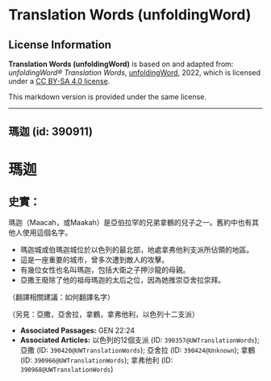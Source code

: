# Translation Words (unfoldingWord)

## License Information

**Translation Words (unfoldingWord)** is based on and adapted from: _unfoldingWord® Translation Words_, [unfoldingWord](https://unfoldingword.org/utw), 2022, which is licensed under a [CC BY-SA 4.0 license](https://creativecommons.org/licenses/by-sa/4.0/legalcode.en).

This markdown version is provided under the same license.



--------------------------------

## 瑪迦 (id: 390911)

瑪迦
==

史實：
---

瑪迦（Maacah，或Maakah）是亞伯拉罕的兄弟拿鶴的兒子之一。舊約中也有其他人使用這個名字。

* 瑪迦城或伯瑪迦城位於以色列的最北部，地處拿弗他利支派所佔領的地區。
* 這是一座重要的城市，曾多次遭到敵人的攻擊。
* 有幾位女性也名叫瑪迦，包括大衛之子押沙龍的母親。
* 亞撒王廢除了他的祖母瑪迦的太后之位，因為她推崇亞舍拉崇拜。

（翻譯相關建議：如何翻譯名字）

（另見：亞撒，亞舍拉，拿鶴，拿弗他利，以色列十二支派）

* **Associated Passages:** GEN 22:24
* **Associated Articles:** 以色列的12個支派 (ID: `390357@UWTranslationWords`); 亞撒 (ID: `390420@UWTranslationWords`); 亞舍拉 (ID: `390424@Unknown`); 拿鶴 (ID: `390966@UWTranslationWords`); 拿弗他利 (ID: `390968@UWTranslationWords`)

